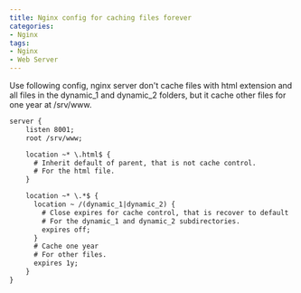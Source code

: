 ```yaml
---
title: Nginx config for caching files forever
categories:
- Nginx
tags:
- Nginx
- Web Server
---
```


Use following config, nginx server don't cache files with html extension and all files in the dynamic_1 and dynamic_2 folders, but it cache other files for one year at /srv/www.

```txt
server {
    listen 8001;
    root /srv/www;

    location ~* \.html$ {
      # Inherit default of parent, that is not cache control.
      # For the html file.
    }

    location ~* \.*$ {
      location ~ /(dynamic_1|dynamic_2) {
        # Close expires for cache control, that is recover to default
        # For the dynamic_1 and dynamic_2 subdirectories.
        expires off;
      }
      # Cache one year
      # For other files.
      expires 1y;
    }
}
```

